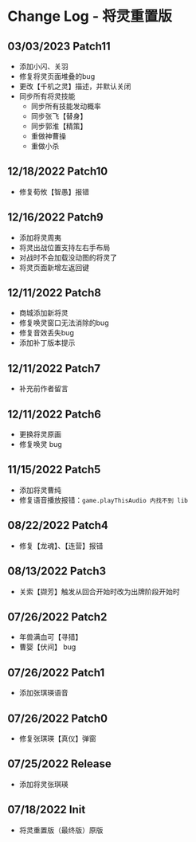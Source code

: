 # Change Log - 将灵重置版

## 03/03/2023 Patch11

- 添加小闪、关羽
- 修复将灵页面堆叠的bug
- 更改【千机之灵】描述，并默认关闭
- 同步所有将灵技能
  - 同步所有技能发动概率
  - 同步张飞【替身】
  - 同步郭淮【精策】
  - 重做神曹操
  - 重做小杀

## 12/18/2022 Patch10

- 修复荀攸【智愚】报错

## 12/16/2022 Patch9

- 添加将灵周夷
- 将灵出战位置支持左右手布局
- 对战时不会加载没动图的将灵了
- 将灵页面新增左返回键

## 12/11/2022 Patch8

- 商城添加新将灵
- 修复唤灵窗口无法消除的bug
- 修复音效丢失bug
- 添加补丁版本提示

## 12/11/2022 Patch7

- 补充前作者留言

## 12/11/2022 Patch6

- 更换将灵原画
- 修复唤灵 bug

## 11/15/2022 Patch5

- 添加将灵曹纯
- 修复语音播放报错：`game.playThisAudio 内找不到 lib`

## 08/22/2022 Patch4

- 修复【龙魂】、【连营】报错

## 08/13/2022 Patch3

- 关索【撷芳】触发从回合开始时改为出牌阶段开始时

## 07/26/2022 Patch2

- 年兽满血可【寻猎】
- 曹婴【伏间】 bug

## 07/26/2022 Patch1

- 添加张琪瑛语音

## 07/26/2022 Patch0

- 修复张琪瑛【真仪】弹窗

## 07/25/2022 Release

- 添加将灵张琪瑛

## 07/18/2022 Init

- 将灵重置版（最终版）原版
